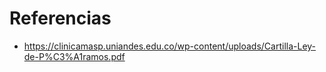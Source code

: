 # Referencias

* https://clinicamasp.uniandes.edu.co/wp-content/uploads/Cartilla-Ley-de-P%C3%A1ramos.pdf